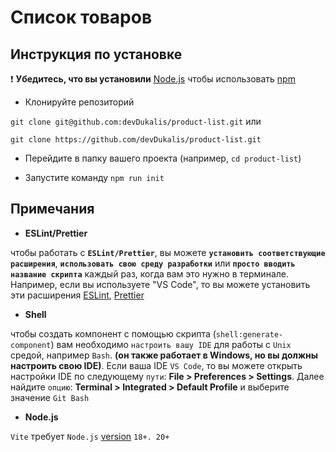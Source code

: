 # Список товаров

## Инструкция по установке

❗ **Убедитесь, что вы установили** [Node.js](https://nodejs.org/en/) чтобы использовать [npm](https://www.npmjs.com/)

- Клонируйте репозиторий

`git clone git@github.com:devDukalis/product-list.git` или

`git clone https://github.com/devDukalis/product-list.git`

- Перейдите в папку вашего проекта (например, `cd product-list`)

- Запустите команду `npm run init`

## Примечания

- **ESLint/Prettier**

чтобы работать с **`ESLint/Prettier`**, вы можете **`установить соответствующие расширения`**, **`использовать свою среду разработки`** или **`просто вводить название скрипта`** каждый раз, когда вам это нужно в терминале. Например, если вы используете "VS Code", то вы можете установить эти расширения [ESLint](https://marketplace.visualstudio.com/items?itemName=dbaeumer.vscode-eslint), [Prettier](https://marketplace.visualstudio.com/items?itemName=esbenp.prettier-vscode)

- **Shell**

чтобы создать компонент с помощью скрипта (`shell:generate-component`) вам необходимо `настроить вашу IDE` для работы с `Unix` средой, например `Bash`. **(он также работает в Windows, но вы должны настроить свою IDE)**. Если ваша IDE `VS Code`, то вы можете открыть настройки IDE по следующему `пути`: **File > Preferences > Settings**. Далее найдите `опцию`: **Terminal > Integrated > Default Profile** и выберите значение `Git Bash`

- **Node.js**

`Vite` требует `Node.js` [version](https://vitejs.dev/guide/#scaffolding-your-first-vite-project) `18+. 20+`
